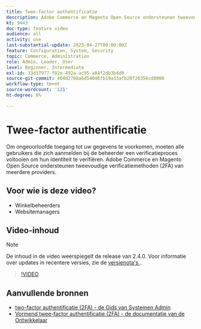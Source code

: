 ```yaml
---
title: Twee-factor authentificatie
description: Adobe Commerce en Magento Open Source ondersteunen tweevoudige verificatiemethoden (2FA) van meerdere providers. Leer hoe functies voor verificatie met twee factoren de beheerder van uw winkel helpen beveiligen.
kt: 9443
doc-type: feature video
audience: all
activity: use
last-substantial-update: 2023-04-27T00:00:00Z
feature: Configuration, System, Security
topic: Commerce, Administration
role: Admin, Leader, User
level: Beginner, Intermediate
exl-id: 33d17977-f02e-492a-ac95-a84f2db3b4d0
source-git-commit: 404d2708a6d540d6fb19a33afb20726356cd8000
workflow-type: tm+mt
source-wordcount: '121'
ht-degree: 0%

---
```


# Twee-factor authentificatie

Om ongeoorloofde toegang tot uw gegevens te voorkomen, moeten alle gebruikers die zich aanmelden bij de beheerder een verificatieproces voltooien om hun identiteit te verifiëren. Adobe Commerce en Magento Open Source ondersteunen tweevoudige verificatiemethoden (2FA) van meerdere providers.

## Voor wie is deze video?

- Winkelbeheerders
- Websitemanagers

## Video-inhoud

>[!NOTE]
>
>De inhoud in de video weerspiegelt de release van 2.4.0. Voor informatie over updates in recentere versies, zie de [ versienota&#39;s ](https://experienceleague.adobe.com/docs/commerce-operations/release/notes/overview.html?lang=nl-NL).

>[!VIDEO](https://video.tv.adobe.com/v/339104?quality=12&learn=on)

## Aanvullende bronnen

- [ two-factor authentificatie (2FA) - de Gids van Systemen Admin ](https://experienceleague.adobe.com/docs/commerce-admin/systems/security/2fa/security-two-factor-authentication.html?lang=nl-NL)
- [ Vormend twee-factor authentificatie (2FA) - de documentatie van de Ontwikkelaar ](https://developer.adobe.com/commerce/testing/functional-testing-framework/two-factor-authentication/)
